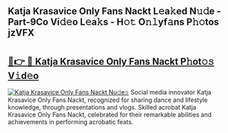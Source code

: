 ## Katja Krasavice Only Fans Nackt L𝚎a𝚔ed N𝚞𝚍e - Part-9Co Vi𝚍𝚎o L𝚎a𝚔s - H𝚘𝚝 O𝚗𝚕yf𝚊ns P𝚑𝚘tos jzVFX

# <h2><a href="http://kf27jt7.oniu.top/?m=Katja+Krasavice+Only+Fans+Nackt">🔗👉 🔴 Katja Krasavice Only Fans Nackt P𝚑ot𝚘𝚜 V𝚒d𝚎o</a></h2>

[![Katja Krasavice Only Fans Nackt Nu𝚍e𝚜](https://i.imgur.com/0qMVB7G.gif)](http://kf27jt7.oniu.top/?m=Katja+Krasavice+Only+Fans+Nackt)
Social media innovator Katja Krasavice Only Fans Nackt, recognized for sharing dance and lifestyle knowledge, through presentations and vlogs. Skilled acrobat Katja Krasavice Only Fans Nackt, celebrated for their remarkable abilities and achievements in performing acrobatic feats.  
